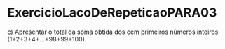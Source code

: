 # ExercicioLacoDeRepeticaoPARA03
c)    Apresentar o total da soma obtida dos cem primeiros números inteiros (1+2+3+4+...+98+99+100). 
